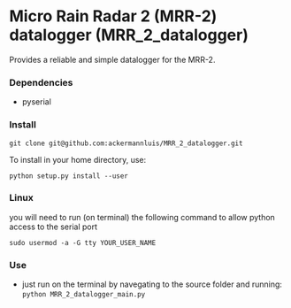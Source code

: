 # Micro Rain Radar 2 (MRR-2) datalogger (MRR_2_datalogger)

Provides a reliable and simple datalogger for the MRR-2.

### Dependencies
- pyserial


### Install
`git clone git@github.com:ackermannluis/MRR_2_datalogger.git`

To install in your home directory, use:

`python setup.py install --user`

### Linux
you will need to run (on terminal) the following command to allow python access 
to the serial port

`sudo usermod -a -G tty YOUR_USER_NAME`

### Use
- just run on the terminal by navegating to the source folder and running:
`python MRR_2_datalogger_main.py`
